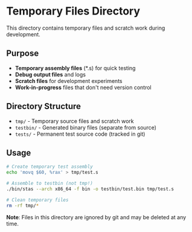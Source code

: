 # Temporary Files Directory

This directory contains temporary files and scratch work during development.

## Purpose

- **Temporary assembly files** (*.s) for quick testing
- **Debug output files** and logs
- **Scratch files** for development experiments
- **Work-in-progress** files that don't need version control

## Directory Structure

- `tmp/` - Temporary source files and scratch work
- `testbin/` - Generated binary files (separate from source)
- `tests/` - Permanent test source code (tracked in git)

## Usage

```bash
# Create temporary test assembly
echo 'movq $60, %rax' > tmp/test.s

# Assemble to testbin (not tmp!)
./bin/stas --arch x86_64 -f bin -o testbin/test.bin tmp/test.s

# Clean temporary files
rm -rf tmp/*
```

**Note**: Files in this directory are ignored by git and may be deleted at any time.

